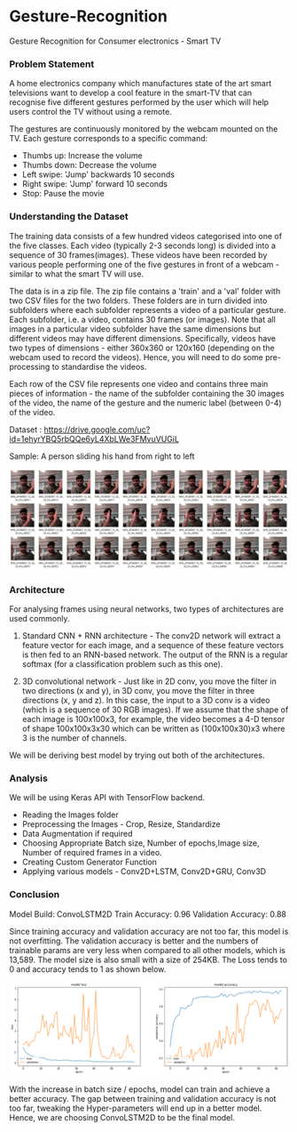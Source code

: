 # Gesture-Recognition
Gesture Recognition for Consumer electronics - Smart TV

### Problem Statement

A home electronics company which manufactures state of the art smart televisions want to develop a cool feature in the smart-TV that can recognise five different gestures performed by the user which will help users control the TV without using a remote. 

The gestures are continuously monitored by the webcam mounted on the TV. Each gesture corresponds to a specific command:

 - Thumbs up:  Increase the volume
 - Thumbs down: Decrease the volume
 - Left swipe: 'Jump' backwards 10 seconds
 - Right swipe: 'Jump' forward 10 seconds  
 - Stop: Pause the movie

### Understanding the Dataset

The training data consists of a few hundred videos categorised into one of the five classes. Each video (typically 2-3 seconds long) is divided into a sequence of 30 frames(images). These videos have been recorded by various people performing one of the five gestures in front of a webcam - similar to what the smart TV will use. 

The data is in a zip file. The zip file contains a 'train' and a 'val' folder with two CSV files for the two folders. These folders are in turn divided into subfolders where each subfolder represents a video of a particular gesture. Each subfolder, i.e. a video, contains 30 frames (or images). Note that all images in a particular video subfolder have the same dimensions but different videos may have different dimensions. Specifically, videos have two types of dimensions - either 360x360 or 120x160 (depending on the webcam used to record the videos). Hence, you will need to do some pre-processing to standardise the videos. 

Each row of the CSV file represents one video and contains three main pieces of information - the name of the subfolder containing the 30 images of the video, the name of the gesture and the numeric label (between 0-4) of the video.

Dataset : https://drive.google.com/uc?id=1ehyrYBQ5rbQQe6yL4XbLWe3FMvuVUGiL

Sample: A person sliding his hand from right to left

![Sample](https://github.com/spragad/Gesture-Recognition/blob/main/Readme_imgs/sample.png)

### Architecture

For analysing frames using neural networks, two types of architectures are used commonly. 

1. Standard CNN + RNN architecture - The conv2D network will extract a feature vector for each image, and a sequence of these feature vectors is then fed to an RNN-based network. The output of the RNN is a regular softmax (for a classification problem such as this one).

2. 3D convolutional network - Just like in 2D conv, you move the filter in two directions (x and y), in 3D conv, you move the filter in three directions (x, y and z). In this case, the input to a 3D conv is a video (which is a sequence of 30 RGB images). If we assume that the shape of each image is 100x100x3, for example, the video becomes a 4-D tensor of shape 100x100x3x30 which can be written as (100x100x30)x3 where 3 is the number of channels. 

We will be deriving best model by trying out both of the architectures.

### Analysis

We will be using Keras API with TensorFlow backend.

- Reading the Images folder
- Preprocessing the Images - Crop, Resize, Standardize
- Data Augmentation if required
- Choosing Appropriate Batch size, Number of epochs,Image size, Number of required frames in a video.
- Creating Custom Generator Function
- Applying various models - Conv2D+LSTM, Conv2D+GRU, Conv3D

### Conclusion

Model Build: ConvoLSTM2D
Train Accuracy: 0.96
Validation Accuracy: 0.88

Since training accuracy and validation accuracy are not too far, this model is not overfitting. The validation accuracy is better and the numbers of trainable params are very less when compared to all other models, which is 13,589. The model size is also small with a size of 254KB. The Loss tends to 0 and accuracy tends to 1 as shown below. 

![Accuracy](https://github.com/spragad/Gesture-Recognition/blob/main/Readme_imgs/out.png)

With the increase in batch size / epochs, model can train and achieve a better accuracy. The gap between training and validation accuracy is not too far, tweaking the Hyper-parameters will end up in a better model. Hence, we are choosing ConvoLSTM2D to be the final model.
















